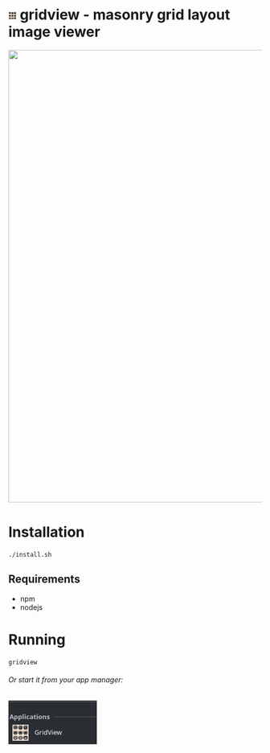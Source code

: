 # <img src="assets/icon.png" width="16"> gridview - masonry grid layout image viewer 

<img src="preview/preview.gif" width="900" height="900">

# Installation
```
./install.sh
```

## Requirements
* npm
* nodejs

# Running
```
gridview
```
###### Or start it from your app manager:
<img src="preview/apps.png">
